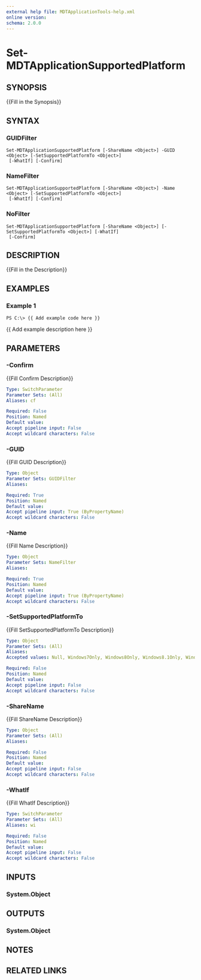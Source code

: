 ```yaml
---
external help file: MDTApplicationTools-help.xml
online version: 
schema: 2.0.0
---
```


# Set-MDTApplicationSupportedPlatform
## SYNOPSIS
{{Fill in the Synopsis}}

## SYNTAX

### GUIDFilter
```
Set-MDTApplicationSupportedPlatform [-ShareName <Object>] -GUID <Object> [-SetSupportedPlatformTo <Object>]
 [-WhatIf] [-Confirm]
```

### NameFilter
```
Set-MDTApplicationSupportedPlatform [-ShareName <Object>] -Name <Object> [-SetSupportedPlatformTo <Object>]
 [-WhatIf] [-Confirm]
```

### NoFilter
```
Set-MDTApplicationSupportedPlatform [-ShareName <Object>] [-SetSupportedPlatformTo <Object>] [-WhatIf]
 [-Confirm]
```

## DESCRIPTION
{{Fill in the Description}}

## EXAMPLES

### Example 1
```
PS C:\> {{ Add example code here }}
```

{{ Add example description here }}

## PARAMETERS

### -Confirm
{{Fill Confirm Description}}

```yaml
Type: SwitchParameter
Parameter Sets: (All)
Aliases: cf

Required: False
Position: Named
Default value: 
Accept pipeline input: False
Accept wildcard characters: False
```

### -GUID
{{Fill GUID Description}}

```yaml
Type: Object
Parameter Sets: GUIDFilter
Aliases: 

Required: True
Position: Named
Default value: 
Accept pipeline input: True (ByPropertyName)
Accept wildcard characters: False
```

### -Name
{{Fill Name Description}}

```yaml
Type: Object
Parameter Sets: NameFilter
Aliases: 

Required: True
Position: Named
Default value: 
Accept pipeline input: True (ByPropertyName)
Accept wildcard characters: False
```

### -SetSupportedPlatformTo
{{Fill SetSupportedPlatformTo Description}}

```yaml
Type: Object
Parameter Sets: (All)
Aliases: 
Accepted values: Null, Windows7Only, Windows8Only, Windows8.1Only, Windows10Only

Required: False
Position: Named
Default value: 
Accept pipeline input: False
Accept wildcard characters: False
```

### -ShareName
{{Fill ShareName Description}}

```yaml
Type: Object
Parameter Sets: (All)
Aliases: 

Required: False
Position: Named
Default value: 
Accept pipeline input: False
Accept wildcard characters: False
```

### -WhatIf
{{Fill WhatIf Description}}

```yaml
Type: SwitchParameter
Parameter Sets: (All)
Aliases: wi

Required: False
Position: Named
Default value: 
Accept pipeline input: False
Accept wildcard characters: False
```

## INPUTS

### System.Object


## OUTPUTS

### System.Object

## NOTES

## RELATED LINKS

